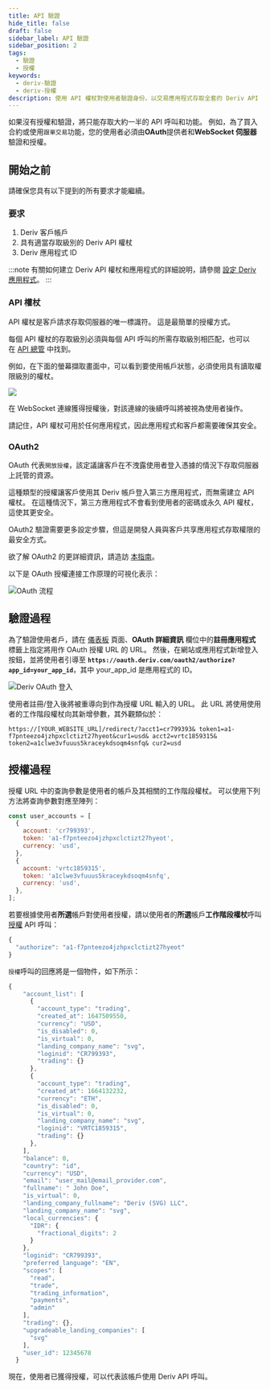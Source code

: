 ```yaml
---
title: API 驗證
hide_title: false
draft: false
sidebar_label: API 驗證
sidebar_position: 2
tags:
  - 驗證
  - 授權
keywords:
  - deriv-驗證
  - deriv-授權
description: 使用 API 權杖對使用者驗證身份，以交易應用程式存取全套的 Deriv API 功能。 透過 API 範例學習做法。
---
```


如果沒有授權和驗證，將只能存取大約一半的 API 呼叫和功能。 例如，為了買入合約或使用`跟單交易`功能，您的使用者必須由**OAuth**提供者和**WebSocket 伺服器**驗證和授權。

## 開始之前

請確保您具有以下提到的所有要求才能繼續。

### 要求

1. Deriv 客戶帳戶
2. 具有適當存取級別的 Deriv API 權杖
3. Deriv 應用程式 ID

:::note
有關如何建立 Deriv API 權杖和應用程式的詳細說明，請參閱 [設定 Deriv 應用程式](/docs/setting-up-a-deriv-application)。
:::

### API 權杖

API 權杖是客戶請求存取伺服器的唯一標識符。 這是最簡單的授權方式。

每個 API 權杖的存取級別必須與每個 API 呼叫的所需存取級別相匹配，也可以在 [API 總管](/api-explorer) 中找到。

例如，在下面的螢幕擷取畫面中，可以看到要使用帳戶狀態，必須使用具有讀取權限級別的權杖。

![](/img/acc_status_scope_api_explorer.png)

在 WebSocket 連線獲得授權後，對該連線的後續呼叫將被視為使用者操作。

請記住，API 權杖可用於任何應用程式，因此應用程式和客戶都需要確保其安全。

### OAuth2

OAuth 代表`開放授權`，該定議讓客戶在不洩露使用者登入憑據的情況下存取伺服器上託管的資源。

這種類型的授權讓客戶使用其 Deriv 帳戶登入第三方應用程式，而無需建立 API 權杖。 在這種情況下，第三方應用程式不會看到使用者的密碼或永久 API 權杖，這使其更安全。

OAuth2 驗證需要更多設定步驟，但這是開發人員與客戶共享應用程式存取權限的最安全方式。

欲了解 OAuth2 的更詳細資訊，請造訪 [本指南](https://aaronparecki.com/oauth-2-simplified/)。

以下是 OAuth 授權連接工作原理的可視化表示：

![OAuth 流程](/img/how_oauth_works.png "OAuth flow")

## 驗證過程

為了驗證使用者戶，請在 [儀表板](/dashboard) 頁面、**OAuth 詳細資訊** 欄位中的**註冊應用程式** 標籤上指定將用作 OAuth 授權 URL 的 URL。 然後，在網站或應用程式新增登入按鈕，並將使用者引導至 **`https://oauth.deriv.com/oauth2/authorize?app_id=your_app_id`**，其中 your_app_id 是應用程式的 ID。

![Deriv OAuth 登入](/img/oauth_login.png "Deriv OAuth Login")

使用者註冊/登入後將被重導向到作為授權 URL 輸入的 URL。 此 URL 將使用使用者的工作階段權杖向其新增參數，其外觀類似於：

`https://[YOUR_WEBSITE_URL]/redirect/?acct1=cr799393& token1=a1-f7pnteezo4jzhpxclctizt27hyeot&cur1=usd& acct2=vrtc1859315& token2=a1clwe3vfuuus5kraceykdsoqm4snfq& cur2=usd`

## 授權過程

授權 URL 中的查詢參數是使用者的帳戶及其相關的工作階段權杖。 可以使用下列方法將查詢參數對應至陣列：

```js showLineNumbers
const user_accounts = [
  {
    account: 'cr799393',
    token: 'a1-f7pnteezo4jzhpxclctizt27hyeot',
    currency: 'usd',
  },
  {
    account: 'vrtc1859315',
    token: 'a1clwe3vfuuus5kraceykdsoqm4snfq',
    currency: 'usd',
  },
];
```

若要根據使用者**所選**帳戶對使用者授權，請以使用者的**所選**帳戶**工作階段權杖**呼叫 [授權](/api-explorer#authorize) API 呼叫：

```js showLineNumbers
{
  "authorize": "a1-f7pnteezo4jzhpxclctizt27hyeot"
}
```

`授權`呼叫的回應將是一個物件，如下所示：

```js showLineNumbers
{
    "account_list": [
      {
        "account_type": "trading",
        "created_at": 1647509550,
        "currency": "USD",
        "is_disabled": 0,
        "is_virtual": 0,
        "landing_company_name": "svg",
        "loginid": "CR799393",
        "trading": {}
      },
      {
        "account_type": "trading",
        "created_at": 1664132232,
        "currency": "ETH",
        "is_disabled": 0,
        "is_virtual": 0,
        "landing_company_name": "svg",
        "loginid": "VRTC1859315",
        "trading": {}
      },
    ],
    "balance": 0,
    "country": "id",
    "currency": "USD",
    "email": "user_mail@email_provider.com",
    "fullname": " John Doe",
    "is_virtual": 0,
    "landing_company_fullname": "Deriv (SVG) LLC",
    "landing_company_name": "svg",
    "local_currencies": {
      "IDR": {
        "fractional_digits": 2
      }
    },
    "loginid": "CR799393",
    "preferred_language": "EN",
    "scopes": [
      "read",
      "trade",
      "trading_information",
      "payments",
      "admin"
    ],
    "trading": {},
    "upgradeable_landing_companies": [
      "svg"
    ],
    "user_id": 12345678
  }
```

現在，使用者已獲得授權，可以代表該帳戶使用 Deriv API 呼叫。
